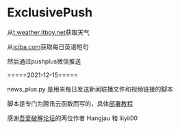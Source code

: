# ExclusivePush

从[t.weather.itboy.net](http://t.weather.itboy.net/api/weather/city/)获取天气

从[iciba.com](http://open.iciba.com/dsapi/)获取每日英语短句

然后通过pushplus微信推送  

=====2021-12-15=====

news_plus.py   是用来每日发送新闻联播文件和视频链接的脚本

脚本是专门为腾讯云函数而写的，具体[部署教程](https://www.52pojie.cn/forum.php?mod=viewthread&tid=1316454&page=1&extra=#pid35480150)

感谢[吾爱破解论坛](https://www.52pojie.cn)的两位作者  Hangjau  和  liiyii00  
